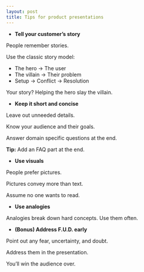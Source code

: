 ```yaml
---
layout: post
title: Tips for product presentations
---
```


- **Tell your customer’s story**

People remember stories.

Use the classic story model:

- The hero → The user
- The villain → Their problem
- Setup → Conflict → Resolution

Your story? Helping the hero slay the villain.

- **Keep it short and concise**

Leave out unneeded details.

Know your audience and their goals.

Answer domain specific questions at the end.

**Tip:** Add an FAQ part at the end.

- **Use visuals**

People prefer pictures.

Pictures convey more than text.

Assume no one wants to read.

- **Use analogies**

Analogies break down hard concepts.
Use them often.

- **(Bonus) Address F.U.D. early**

Point out any fear, uncertainty, and doubt.

Address them in the presentation.

You’ll win the audience over.